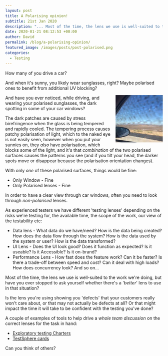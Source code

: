 ```yaml
---
layout: post
title: A Polarising opinion!
subtitle: 21st Jan 2020
description: "... Most of the time, the lens we use is well-suited to the work we're doing, but have you ever stopped to ask yourself whether there's a 'better' lens to use in that situation? Is the lens you're using showing you 'defects' that your customers really won't care about, or that may not actually be defects at all? Or that impact the time it will take to be confident with the testing you've done?"
date: 2020-01-21 08:12:53 +00:00
author: David
permalink: /blog/a-polarising-opinion/
featured_image: /images/posts/post-polarised.png
categories:
  - Testing
---
```

How many of you drive a car?

And when it's sunny, you likely wear sunglasses, right? Maybe polarised ones to benefit from additional UV blocking?

<img src="images/posts/polarised.jpeg" alt="Dark spots in car window" style="float:right; margin-left: 10px; width:30%;" />

And have you ever noticed, while driving, and wearing your polarised sunglasses, the dark spotting in some of your car windows?

The dark patches are caused by stress birefringence when the glass is being tempered and rapidly cooled. The tempering process causes patchy polarisation of light, which to the naked eye is not easily seen, however when you put your sunnies on, they _also_ have polarisation, which blocks some of the light, and it's that _combination_ of the two polarised surfaces causes the patterns you see (and if you tilt your head, the darker spots move or disappear because the polarisation orientation changes).

With only _one_ of these polarised surfaces, things would be fine:

* Only Window - Fine
* Only Polarised lenses - Fine

In order to have a clear view through car windows, often you need to look through _non-polarised_ lenses.

As experienced testers we have different 'testing lenses' depending on the risks we're testing for, the available time, the scope of the work, our view of the testability etc:

* Data lens - What data do we have/need? How is the data being created? How does the data flow through the system? How is the data used by the system or user? How is the data transformed?
* UI Lens - Does the UI look good? Does it function as expected? Is it useable? Is it Accessible? Is it on-brand?
* Performance Lens - How fast does the feature work? Can it be faster? Is there a trade-off between speed and cost? Can it deal with high loads? How does concurrency look? And so on...

Most of the time, the lens we use is well-suited to the work we're doing, but have you ever stopped to ask yourself whether there's a '_better_' lens to use in that situation?

Is the lens you're using showing you 'defects' that your customers really won't care about, or that may not actually be defects at all? Or that might impact the time it will take to be confident with the testing you've done?

A couple of examples of tools to help drive a _whole team discussion_ on the correct lenses for the task in hand:

* [Exploratory testing Charters](https://club.ministryoftesting.com/t/test-charter-template/23138)
* [TestSphere cards](https://www.ministryoftesting.com/testsphere)

Can you think of others?
